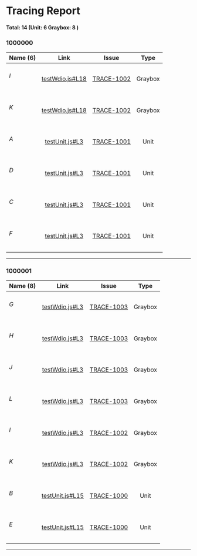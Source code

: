 # Tracing Report 
#### Total: 14 (Unit: 6 Graybox: 8 )


<h3>1000000</h3>

| Name (6) | Link | &nbsp;&nbsp;&nbsp;&nbsp;&nbsp;&nbsp;&nbsp;Issue&nbsp;&nbsp;&nbsp;&nbsp;&nbsp;&nbsp;&nbsp; | Type |
| :--- | :---: | :---: | :---: |
| <h6>I</h6> | [testWdio.js#L18](../demos/testWdio.js#L18) | [TRACE-1002](https://jira2.cerner.com/browse/TRACE-1002) | Graybox |
| <h6>K</h6> | [testWdio.js#L18](../demos/testWdio.js#L18) | [TRACE-1002](https://jira2.cerner.com/browse/TRACE-1002) | Graybox |
| <h6>A</h6> | [testUnit.js#L3](../demos/testUnit.js#L3) | [TRACE-1001](https://jira2.cerner.com/browse/TRACE-1001) | Unit |
| <h6>D</h6> | [testUnit.js#L3](../demos/testUnit.js#L3) | [TRACE-1001](https://jira2.cerner.com/browse/TRACE-1001) | Unit |
| <h6>C</h6> | [testUnit.js#L3](../demos/testUnit.js#L3) | [TRACE-1001](https://jira2.cerner.com/browse/TRACE-1001) | Unit |
| <h6>F</h6> | [testUnit.js#L3](../demos/testUnit.js#L3) | [TRACE-1001](https://jira2.cerner.com/browse/TRACE-1001) | Unit |
<hr/>

<h3>1000001</h3>

| Name (8) | Link | &nbsp;&nbsp;&nbsp;&nbsp;&nbsp;&nbsp;&nbsp;Issue&nbsp;&nbsp;&nbsp;&nbsp;&nbsp;&nbsp;&nbsp; | Type |
| :--- | :---: | :---: | :---: |
| <h6>G</h6> | [testWdio.js#L3](../demos/testWdio.js#L3) | [TRACE-1003](https://jira2.cerner.com/browse/TRACE-1003) | Graybox |
| <h6>H</h6> | [testWdio.js#L3](../demos/testWdio.js#L3) | [TRACE-1003](https://jira2.cerner.com/browse/TRACE-1003) | Graybox |
| <h6>J</h6> | [testWdio.js#L3](../demos/testWdio.js#L3) | [TRACE-1003](https://jira2.cerner.com/browse/TRACE-1003) | Graybox |
| <h6>L</h6> | [testWdio.js#L3](../demos/testWdio.js#L3) | [TRACE-1003](https://jira2.cerner.com/browse/TRACE-1003) | Graybox |
| <h6>I</h6> | [testWdio.js#L3](../demos/testWdio.js#L3) | [TRACE-1002](https://jira2.cerner.com/browse/TRACE-1002) | Graybox |
| <h6>K</h6> | [testWdio.js#L3](../demos/testWdio.js#L3) | [TRACE-1002](https://jira2.cerner.com/browse/TRACE-1002) | Graybox |
| <h6>B</h6> | [testUnit.js#L15](../demos/testUnit.js#L15) | [TRACE-1000](https://jira2.cerner.com/browse/TRACE-1000) | Unit |
| <h6>E</h6> | [testUnit.js#L15](../demos/testUnit.js#L15) | [TRACE-1000](https://jira2.cerner.com/browse/TRACE-1000) | Unit |
<hr/>